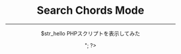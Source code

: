 <html lang="ja">
  <head>
    <meta charset="UTF-8">
  </head>
  <body>
    <div align="center">
      <h1><?php echo "タイトルだよ〜"; ?></h1>
      <h1>Search Chords Mode</h1>
      <hr size="2" width="90%" align="center" color="blue">
      <?php 
        $str_hello = "HTML内で";
        echo "<p> $str_hello PHPスクリプトを表示してみた</p>";
      ?>
    </div>
  </body>
</html>
